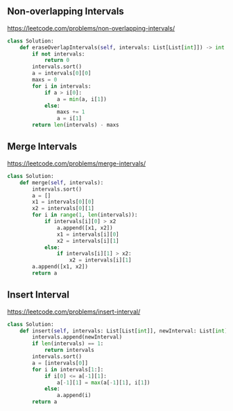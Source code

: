 ## Non-overlapping Intervals
https://leetcode.com/problems/non-overlapping-intervals/
```python
class Solution:
    def eraseOverlapIntervals(self, intervals: List[List[int]]) -> int:
        if not intervals:
            return 0
        intervals.sort()
        a = intervals[0][0]
        maxs = 0
        for i in intervals:
            if a > i[0]:
                a = min(a, i[1])
            else:
                maxs += 1
                a = i[1]        
        return len(intervals) - maxs
```
## Merge Intervals
https://leetcode.com/problems/merge-intervals/
```python
class Solution:
    def merge(self, intervals):
        intervals.sort()
        a = []
        x1 = intervals[0][0]
        x2 = intervals[0][1]
        for i in range(1, len(intervals)):
            if intervals[i][0] > x2
                a.append([x1, x2])
                x1 = intervals[i][0]
                x2 = intervals[i][1]
            else:
                if intervals[i][1] > x2:
                    x2 = intervals[i][1]
        a.append([x1, x2])
        return a
```
## Insert Interval
https://leetcode.com/problems/insert-interval/
```python
class Solution:
    def insert(self, intervals: List[List[int]], newInterval: List[int]) -> List[List[int]]:
        intervals.append(newInterval)
        if len(intervals) == 1:
            return intervals
        intervals.sort()
        a = [intervals[0]]
        for i in intervals[1:]:
            if i[0] <= a[-1][1]:
                a[-1][1] = max(a[-1][1], i[1])
            else:
                a.append(i)
        return a
```

